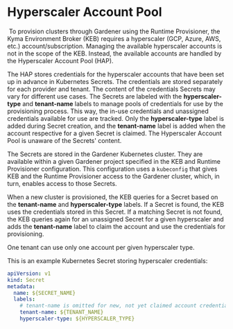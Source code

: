 # Hyperscaler Account Pool
​
To provision clusters through Gardener using the Runtime Provisioner, the Kyma Environment Broker (KEB) requires a hyperscaler (GCP, Azure, AWS, etc.) account/subscription. Managing the available hyperscaler accounts is not in the scope of the KEB. Instead, the available accounts are handled by the Hyperscaler Account Pool (HAP). 

The HAP stores credentials for the hyperscaler accounts that have been set up in advance in Kubernetes Secrets. The credentials are stored separately for each provider and tenant. The content of the credentials Secrets may vary for different use cases. The Secrets are labeled with the **hyperscaler-type** and **tenant-name** labels to manage pools of credentials for use by the provisioning process. This way, the in-use credentials and unassigned credentials available for use are tracked. Only the **hyperscaler-type** label is added during Secret creation, and the **tenant-name** label is added when the account respective for a given Secret is claimed. The Hyperscaler Account Pool is unaware of the Secrets' content.

The Secrets are stored in the Gardener Kubernetes cluster. They are available within a given Gardener project specified in the KEB and Runtime Provisioner configuration. This configuration uses a `kubeconfig` that gives KEB and the Runtime Provisioner access to the Gardener cluster, which, in turn, enables access to those Secrets. 

When a new cluster is provisioned, the KEB queries for a Secret based on the **tenant-name** and **hyperscaler-type** labels. 
If a Secret is found, the KEB uses the credentials stored in this Secret. If a matching Secret is not found, the KEB queries again for an unassigned Secret for a given hyperscaler and adds the **tenant-name** label to claim the account and use the credentials for provisioning. 

One tenant can use only one account per given hyperscaler type.

This is an example Kubernetes Secret storing hyperscaler credentials:
​
```yaml
apiVersion: v1
kind: Secret
metadata:
  name: ${SECRET_NAME}
  labels:
    # tenant-name is omitted for new, not yet claimed account credentials
    tenant-name: ${TENANT_NAME}
    hyperscaler-type: ${HYPERSCALER_TYPE}
```
